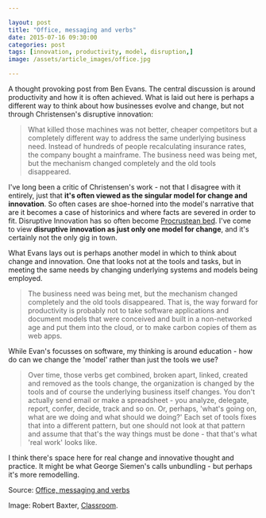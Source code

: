 ```yaml
---

layout: post
title: "Office, messaging and verbs"
date: 2015-07-16 09:30:00
categories: post
tags: [innovation, productivity, model, disruption,]
image: /assets/article_images/office.jpg

---
```


A thought provoking post from Ben Evans. The central discussion is around productivity and how it is often achieved. What is laid out here is perhaps a different way to think about how businesses evolve and change, but not through Christensen's disruptive innovation: 

>What killed those machines was not better, cheaper competitors but a completely different way to address the same underlying business need. Instead of hundreds of people recalculating insurance rates, the company bought a mainframe. The business need was being met, but the mechanism changed completely and the old tools disappeared. 

I've long been a critic of Christensen's work - not that I disagree with it entirely, just that **it's often viewed as the singular model for change and innovation**. So often cases are shoe-horned into the model's narrative that are it becomes a case of historinics and where facts are severed in order to fit. Disruptive Innovation has so often become [Procrustean bed](https://en.wikipedia.org/wiki/Procrustes). I've come to view **disruptive innovation as just only one model for change**, and it's certainly not the only gig in town. 

What Evans lays out is perhaps another model in which to think about change and innovation. One that looks not at the tools and tasks, but in meeting the same needs by changing underlying systems and models being employed. 

>The business need was being met, but the mechanism changed completely and the old tools disappeared. That is, the way forward for productivity is probably not to take software applications and document models that were conceived and built in a non-networked age and put them into the cloud, or to make carbon copies of them as web apps.

While Evan's focusses on software, my thinking is around education - how do can we change the 'model' rather than just the tools we use?

>Over time, those verbs get combined, broken apart, linked, created and removed as the tools change, the organization is changed by the tools and of course the underlying business itself changes. You don't actually send email or make a spreadsheet - you analyze, delegate, report, confer, decide, track and so on. Or, perhaps, 'what's going on, what are we doing and what should we doing?' Each set of tools fixes that into a different pattern, but one should not look at that pattern and assume that that's the way things must be done - that that's what 'real work' looks like. 

I think there's space here for real change and innovative thought and practice. It might be what George Siemen's calls unbundling - but perhaps it's more remodelling. 

Source: [Office, messaging and verbs](http://ben-evans.com/benedictevans/2015/5/21/office-messaging-and-verbs)

Image: Robert Baxter, [Classroom](https://flic.kr/p/fsWPFm). 